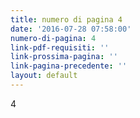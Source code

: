 ```yaml
---
title: numero di pagina 4
date: '2016-07-28 07:58:00'
numero-di-pagina: 4
link-pdf-requisiti: ''
link-prossima-pagina: ''
link-pagina-precedente: ''
layout: default
---
```

4